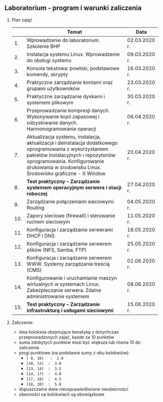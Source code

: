 ## Laboratorium - program i warunki zaliczenia

1. Plan zajęć

   |     | Temat                                                                                             | Data          |
   | --- | ------------------------------------------------------------------------------------------------- | ------------- |
   |  1. | Wprowadzenie do laboratorium. Szkolenie BHP                                                       | 02.03.2020 r. |
   |  2. | Instalacja systemu Linux. Wprowadzenie do obsługi systemu                                         | 09.03.2020 r. |
   |  3. | Konsola tekstowa: powłoki, podstawowe komendy, skrypty                                            | 16.03.2020 r. |
   |  4. | Praktyczne zarządzanie kontami oraz grupami użytkowników                                          | 23.03.2020 r. |
   |  5. | Praktyczne zarządzanie dyskami i systemem plikowym                                                | 30.03.2020 r. |
   |  6. | Przeprowadzanie kompresji danych. Wykonywanie kopii zapasowej i odzyskiwanie danych. Harmonogramowanie operacji | 06.04.2020 r. |
   |  7. | Aktualizacja systemu, instalacja, aktualizacja i deinstalacja dodatkowego oprogramowania z wykorzystaniem pakietów instalacyjnych i repozytoriów oprogramowania. Konfigurowanie drukowania w środowisku Linux. Środowisko graficzne - X Window | 20.04.2020 r. |
   |  8. | **Test praktyczny – Zarządzanie systemem operacyjnym serwera i stacji roboczej**                  | 27.04.2020 r. |
   |  9. | Zarządzanie połączeniami sieciowymi. Routing                                                      | 04.05.2020 r. |
   | 10. | Zapory sieciowe (firewall) i sterowanie ruchem sieciowym                                          | 11.05.2020 r. |
   | 11. | Konfiguracja i zarządzanie serwerami DHCP i DNS                                                   | 18.05.2020 r. |
   | 12. | Konfiguracja i zarządzanie serwerem plików (NFS, Samba, FTP)                                      | 25.05.2020 r. |
   | 13. | Konfiguracja i zarządzanie serwerem WWW. Systemy zarządzania treścią (CMS)                        | 01.06.2020 r. |
   | 14. | Konfigurowanie i uruchamianie maszyn wirtualnych w systemach Linux. Zabezpieczanie serwera. Zdalne administrowanie systemem | 08.06.2020 r. |
   | 15. | **Test praktyczny – Zarządzanie infrastrukturą i usługami sieciowymi** | 15.06.2020 r. |
   
1. Zaliczenie:
   *  dwa kolokwia obejmujące tematykę z dotychczas przeprowadzonych zajęć, każde za 10 punktów
   *  suma zdobytych punktów musi być większa lub równa 10 do zaliczenia
   *  progi punktowe (na podstawie sumy z obu kolokwiów):
      *  `[ 0, 10)   :  2.0`
      *  `[10, 13)  :  3.0`
      *  `[13, 14)  :  3.5`
      *  `[14, 17)  :  4.0`
      *  `[17, 18)  :  4.5`
      *  `[18, 20]  :  5.0`
   *  dopuszczalne dwie nieusprawiedliwione nieobecności
   *  obecności na kolokwiach są obowiązkowe
